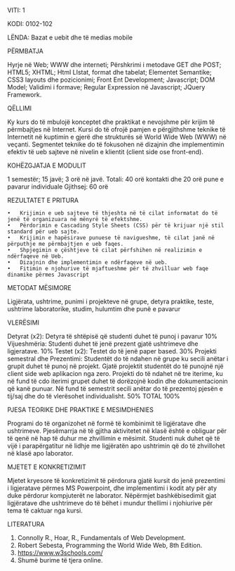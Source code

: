 VITI: 1	

KODI:  0102-102

LËNDA:  Bazat e uebit dhe të medias mobile
  			  		           
PËRMBATJA

Hyrje në Web; WWW dhe interneti; Përshkrimi i metodave GET dhe POST; HTML5; XHTML; Html LIstat, format dhe tabelat; Elementet Semantike; CSS3 layouts dhe pozicionimi; Front Ent Development; Javascript; DOM Model; Validimi i formave; Regular Expression në Javascript; JQuery Framework.

QËLLIMI

Ky kurs do të mbulojë konceptet dhe praktikat e nevojshme për krijim të përmbajtjes në Internet.  Kursi do të ofrojë pamjen e përgjithshme teknike të Internetit në kuptimin e gjerë dhe strukturës së World Wide Web (WWW) në veçanti.  Segmentet teknike do të fokusohen në dizajnin dhe implementimin efektiv të ueb sajteve në nivelin e klientit (client side ose front-end).

KOHËZGJATJA E MODULIT

1 semestër; 15 javë; 3 orë në javë. Totali: 40 orë kontakti dhe 20 orë pune e pavarur individuale
Gjithsej: 60 orë

REZULTATET E PRITURA

    •	Krijimin e ueb sajteve të thjeshta në të cilat informatat do të jenë të organizuara në mënyrë të efektshme.
    •	Përdorimin e Cascading Style Sheets (CSS) për të krijuar një stil standard për ueb sajte.
    •	Krijimin e hapësirave punuese të navigueshme, të cilat janë në përputhje me përmbajtjen e ueb faqes.
    •	Shpjegimin e çështjeve të cilat përfshihen në realizimin e ndërfaqeve në Ueb.
    •	Dizajnin dhe implementimin e ndërfaqeve në ueb.
    •	Fitimin e njohurive të mjaftueshme për të zhvilluar web faqe dinamike përmes Javascript

METODAT MËSIMORE

Ligjërata, ushtrime, punimi i projekteve në grupe,  detyra praktike, teste, ushtrime laboratorike, studim, hulumtim dhe punë e pavarur

VLERËSIMI

Detyrat (x2): Detyra të shtëpisë që studenti duhet të punoj i pavarur	10%
Vijueshmëria: Studenti duhet të jenë prezent gjatë ushtrimeve dhe ligjeratave.	10%
Testet (x2): Testet do të jenë paper based.	30%
Projekti semestral dhe Prezentimi: Studentët do të ndahen në grupe ku secili anëtar i grupit duhet të punoj në projekt. Gjatë projektit studentët do të punojnë një client side web aplikacion nga zero. Projekti do të ndahet në tre iterime, ku në fund të cdo iterimi grupet duhet të dorëzojnë kodin dhe dokumentacionin që kanë punuar. Në fund të semestrit secili anëtar do të prezentoj pjesën e tij/saj dhe do të vlerësohet individualisht.	50%
TOTAL	100%

PJESA TEORIKE DHE PRAKTIKE E MESIMDHENIES

Programi do të organizohet në formë të kombinimit të ligjëratave dhe ushtrimeve. Pjesëmarrja në të gjitha aktivitetet në klasë është e obliguar për të qenë në hap të duhur me zhvillimin e mësimit.  Studenti nuk duhet që të vijë i parapërgatitur në lidhje me ligjëratën apo ushtrimin që do të zhvillohet në klasë apo laborator.

MJETET E KONKRETIZIMIT

Mjetet kryesore të konkretizimit të përdorura gjatë kursit do jenë prezentimi i ligjeratave përmes MS Powerpoint, dhe implementimi i kodit aty për aty duke përdorur kompjuterët ne laborator. Nëpërmjet bashkëbisedimit gjat ligjëratave dhe ushtrimeve do të bëhet i mundur thellimi i njohiurive për tema të caktuar nga kursi.

LITERATURA
1.	Connolly R., Hoar, R., Fundamentals of Web Development.
2.	Robert Sebesta, Programming the World Wide Web, 8th Edition.
3.	https://www.w3schools.com/
4.	Shumë burime të tjera online.
